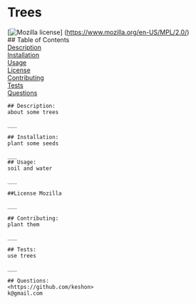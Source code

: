 # Trees <br>
  [![Mozilla license](https://img.shields.io/badge/License-Mozilla-green.svg)] (https://www.mozilla.org/en-US/MPL/2.0/) <br>
    ## Table of Contents <br>
    [Description](#description)  
    [Installation](#installation)  
    [Usage](#usage)  
    [License](#license)  
    [Contributing](#contributing)  
    [Tests](#tests)  
    [Questions](#questions)  
    
    ## Description:
    about some trees  

    ___  

    ## Installation:
    plant some seeds  

    ___  
    ## Usage:
    soil and water  

    ___  

    ##License Mozilla  

    ___  

    ## Contributing:
    plant them  

    ___  

    ## Tests:
    use trees  

    ___  

    ## Questions:
    <https://github.com/keshon>  
    k@gmail.com
